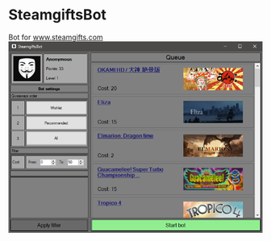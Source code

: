 # SteamgiftsBot
Bot for www.steamgifts.com <br>
![Preview](https://github.com/Kaboms/SteamgiftsBot/blob/main/src/Resources/preview.png?raw=true)